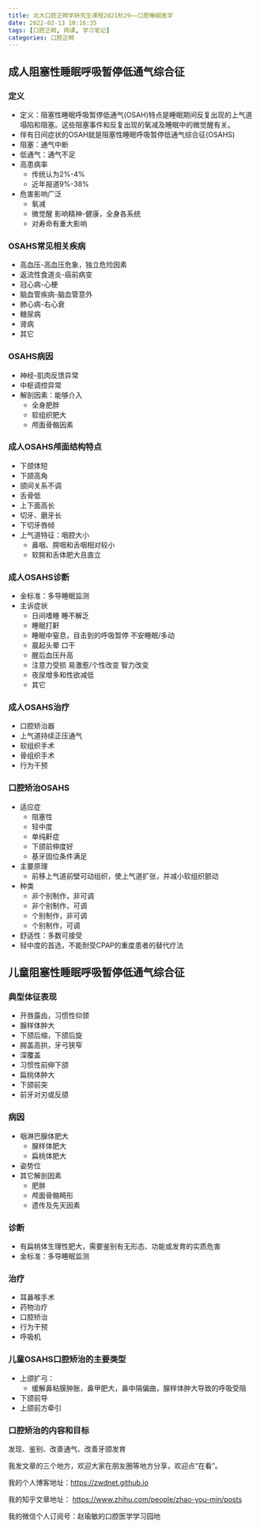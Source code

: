 ```yaml
---
title: 北大口腔正畸学研究生课程2021秋29——口腔睡眠医学
date: 2022-02-13 10:16:35
tags: [口腔正畸, 网课, 学习笔记]
categories: 口腔正畸
---
```

## 成人阻塞性睡眠呼吸暂停低通气综合征
### 定义
- 定义：阻塞性睡眠呼吸暂停低通气(OSAH)特点是睡眠期间反复出现的上气道塌陷和阻塞。这些阻塞事件和反复出现的氧减及睡眠中的微觉醒有关。
- 伴有日间症状的OSAH就是阻塞性睡眠呼吸暂停低通气综合征(OSAHS)
- 阻塞：通气中断
- 低通气：通气不足
- 高患病率
    * 传统认为2%-4%
    * 近年报道9%-38%
- 危害影响广泛
    * 氧减
    * 微觉醒 影响精神-健康，全身各系统
    * 对寿命有重大影响

### OSAHS常见相关疾病
- 高血压-高血压危象，独立危险因素
- 返流性食道炎-癌前病变
- 冠心病-心梗
- 脑血管疾病-脑血管意外
- 肺心病-右心衰
- 糖尿病
- 肾病
- 其它

### OSAHS病因
- 神经-肌肉反馈异常
- 中枢调控异常
- 解剖因素：能够介入
    * 全身肥胖
    * 软组织肥大
    * 颅面骨骼因素

### 成人OSAHS颅面结构特点
- 下颌体短
- 下颌高角
- 颌间关系不调
- 舌骨低
- 上下面高长
- 切牙、磨牙长
- 下切牙唇倾
- 上气道特征：咽腔大小
    * 鼻咽、腭咽和舌咽相对较小
    * 软腭和舌体肥大且直立

### 成人OSAHS诊断
- 金标准：多导睡眠监测
- 主诉症状
    * 日间嗜睡 睡不解乏
    * 睡眠打鼾
    * 睡眠中窒息，目击到的呼吸暂停 不安睡眠/多动
    * 晨起头晕 口干
    * 醒后血压升高
    * 注意力受损 易激惹/个性改变 智力改变
    * 夜尿增多和性欲减低
    * 其它

### 成人OSAHS治疗
- 口腔矫治器
- 上气道持续正压通气
- 软组织手术
- 骨组织手术
- 行为干预

### 口腔矫治OSAHS
- 适应症
    * 阻塞性
    * 轻中度
    * 单纯鼾症
    * 下颌前伸度好
    * 基牙固位条件满足
- 主要原理
    * 前移上气道前壁可动组织，使上气道扩张，并减小软组织颤动
- 种类
    * 非个别制作，非可调
    * 非个别制作，可调
    * 个别制作，非可调
    * 个别制作，可调
- 舒适性：多数可接受
- 轻中度的首选，不能耐受CPAP的重度患者的替代疗法

## 儿童阻塞性睡眠呼吸暂停低通气综合征
### 典型体征表现
- 开唇露齿，习惯性仰颈
- 腺样体肿大
- 下颌后缩，下颌后旋
- 腭盖高拱，牙弓狭窄
- 深覆盖
- 习惯性前伸下颌
- 扁桃体肿大
- 下颌前突
- 前牙对刃或反颌
### 病因
- 咽淋巴腺体肥大
    * 腺样体肥大
    * 扁桃体肥大
- 姿势位
- 其它解剖因素
    * 肥胖
    * 颅面骨骼畸形
    * 遗传及先天因素
### 诊断
- 有扁桃体生理性肥大，需要鉴别有无形态、功能或发育的实质危害
- 金标准：多导睡眠监测
### 治疗
- 耳鼻喉手术
- 药物治疗
- 口腔矫治
- 行为干预
- 呼吸机
### 儿童OSAHS口腔矫治的主要类型
- 上颌扩弓：
    * 缓解鼻粘膜肿胀，鼻甲肥大，鼻中隔偏曲，腺样体肿大导致的呼吸受阻
- 下颌前导
- 上颌前方牵引
### 口腔矫治的内容和目标
发现、鉴别、改善通气、改善牙颌发育



我发文章的三个地方，欢迎大家在朋友圈等地方分享，欢迎点“在看”。

我的个人博客地址：https://zwdnet.github.io

我的知乎文章地址： https://www.zhihu.com/people/zhao-you-min/posts

我的微信个人订阅号：赵瑜敏的口腔医学学习园地


